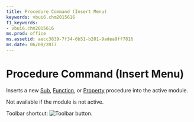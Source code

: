 ```yaml
---
title: Procedure Command (Insert Menu)
keywords: vbui6.chm2015616
f1_keywords:
- vbui6.chm2015616
ms.prod: office
ms.assetid: aecc3839-7f34-6b51-b201-9adea9ff7816
ms.date: 06/08/2017
---
```



# Procedure Command (Insert Menu)

Inserts a new [Sub](../../Glossary/vbe-glossary.md#Sub), [Function](../../Glossary/vbe-glossary.md#Function), or [Property](../../Glossary/vbe-glossary.md#Property) procedure into the active module.

Not available if the module is not active.

Toolbar shortcut: 
![Toolbar button](../../../images/tbr_proc_ZA01201726.gif).


